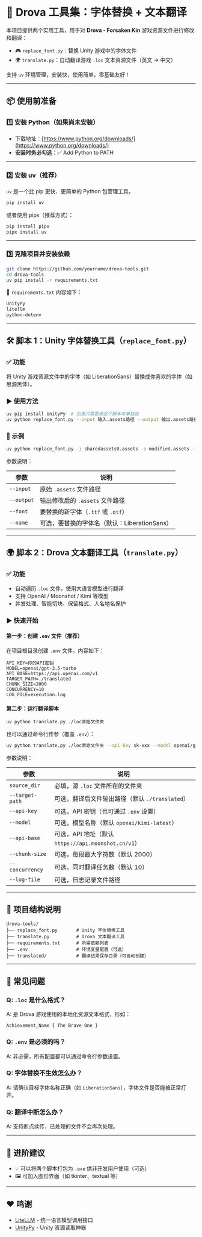 # 🧩 Drova 工具集：字体替换 + 文本翻译

本项目提供两个实用工具，用于对 **Drova - Forsaken Kin** 游戏资源文件进行修改和翻译：

- 🎮 `replace_font.py`：替换 Unity 游戏中的字体文件  
- 🌍 `translate.py`：自动翻译游戏 `.loc` 文本资源文件（英文 → 中文）

支持 `uv` 环境管理，安装快，使用简单，零基础友好！

---

## 📦 使用前准备

### 1️⃣ 安装 Python（如果尚未安装）

- 下载地址：[https://www.python.org/downloads/](https://www.python.org/downloads/)
- **安装时务必勾选**：✅ Add Python to PATH

---

### 2️⃣ 安装 uv（推荐）

`uv` 是一个比 pip 更快、更简单的 Python 包管理工具。

```bash
pip install uv
```

或者使用 pipx（推荐方式）：

```bash
pip install pipx
pipx install uv
```

---

### 3️⃣ 克隆项目并安装依赖

```bash
git clone https://github.com/yourname/drova-tools.git
cd drova-tools
uv pip install -r requirements.txt
```

📄 `requirements.txt` 内容如下：

```txt
UnityPy
litellm
python-dotenv
```

---

## 🛠️ 脚本 1：Unity 字体替换工具（`replace_font.py`）

### ✅ 功能

将 Unity 游戏资源文件中的字体（如 LiberationSans）替换成你喜欢的字体（如 思源黑体）。

### ▶️ 使用方法

```bash
uv pip install UnityPy  # 如果只需要用这个脚本可单独装
uv python replace_font.py --input 输入.assets路径 --output 输出.assets路径 --font 新字体.ttf路径
```

### 🧪 示例

```bash
uv python replace_font.py -i sharedassets0.assets -o modified.assets -f myfont.ttf
```

参数说明：

| 参数       | 说明                             |
|------------|----------------------------------|
| `--input`  | 原始 `.assets` 文件路径          |
| `--output` | 输出修改后的 `.assets` 文件路径  |
| `--font`   | 要替换的新字体（`.ttf` 或 `.otf`）|
| `--name`   | 可选，要替换的字体名（默认：LiberationSans）|

---

## 🌍 脚本 2：Drova 文本翻译工具（`translate.py`）

### ✅ 功能

- 自动遍历 `.loc` 文件，使用大语言模型进行翻译
- 支持 OpenAI / Moonshot / Kimi 等模型
- 并发处理、智能切块、保留格式、人名地名保护

### ▶️ 快速开始

#### 第一步：创建 `.env` 文件（推荐）

在项目根目录创建 `.env` 文件，内容如下：

```env
API_KEY=你的API密钥
MODEL=openai/gpt-3.5-turbo
API_BASE=https://api.openai.com/v1
TARGET_PATH=./translated
CHUNK_SIZE=2000
CONCURRENCY=10
LOG_FILE=execution.log
```

#### 第二步：运行翻译脚本

```bash
uv python translate.py ./loc原始文件夹
```

也可以通过命令行传参（覆盖 `.env`）：

```bash
uv python translate.py ./loc原始文件夹 --api-key sk-xxx --model openai/gpt-3.5-turbo --target-path ./output
```

参数说明：

| 参数             | 说明                                           |
|------------------|------------------------------------------------|
| `source_dir`     | 必填，源 `.loc` 文件所在的文件夹              |
| `--target-path`  | 可选，翻译后文件输出路径（默认 `./translated`）|
| `--api-key`      | 可选，API 密钥（也可通过 `.env` 设置）        |
| `--model`        | 可选，模型名称（默认 `openai/kimi-latest`）   |
| `--api-base`     | 可选，API 地址（默认 `https://api.moonshot.cn/v1`） |
| `--chunk-size`   | 可选，每段最大字符数（默认 2000）             |
| `--concurrency`  | 可选，同时翻译任务数（默认 10）               |
| `--log-file`     | 可选，日志记录文件路径                         |

---

## 📁 项目结构说明

```
drova-tools/
├── replace_font.py       # Unity 字体替换工具
├── translate.py          # Drova 文本翻译工具
├── requirements.txt      # 所需依赖列表
├── .env                  # 环境变量配置（可选）
├── translated/           # 翻译结果保存目录（可自动创建）
```

---

## 🧠 常见问题

### Q: `.loc` 是什么格式？
A: 是 Drova 游戏使用的本地化资源文本格式，形如：
```
Achievement_Name { The Brave One }
```

### Q: `.env` 是必须的吗？
A: 非必需，所有配置都可以通过命令行参数设置。

### Q: 字体替换不生效怎么办？
A: 请确认目标字体名称正确（如 `LiberationSans`），字体文件是否能被正常打开。

### Q: 翻译中断怎么办？
A: 支持断点续传，已处理的文件不会再次处理。

---

## 🧊 进阶建议

- 💡 可以将两个脚本打包为 `.exe` 供非开发用户使用（可选）
- 🖼️ 可加入图形界面（如 tkinter、textual 等）

---

## ❤️ 鸣谢

- [LiteLLM](https://github.com/BerriAI/litellm) - 统一语言模型调用接口  
- [UnityPy](https://github.com/K0lb3/UnityPy) - Unity 资源读取神器  
